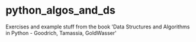 # python_algos_and_ds
Exercises and example stuff from the book 'Data Structures and Algorithms in Python - Goodrich, Tamassia, GoldWasser'
